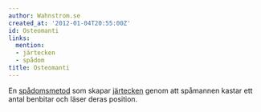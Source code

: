 ```yaml
---
author: Wahnstrom.se
created_at: '2012-01-04T20:55:00Z'
id: Osteomanti
links:
  mention:
  - järtecken
  - spådom
title: Osteomanti
---
```


En [spådomsmetod] som skapar [järtecken] genom att spåmannen kastar ett antal benbitar och läser
deras position.

  [spådomsmetod]: spådom
  [järtecken]: järtecken